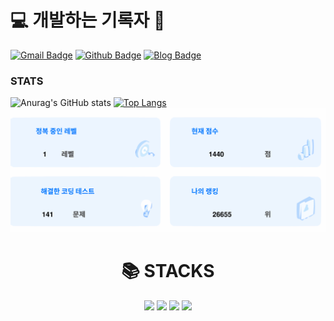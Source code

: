 
# 💻 개발하는 기록자 📝
[![Gmail Badge](https://img.shields.io/badge/-bybycu118@gmail.com-c14438?style=for-the-badge&logo=Gmail&logoColor=white&link=mailto:bybycu118@gmail.com)](mailto:bybycu118@gmail.com)
[![Github Badge](https://img.shields.io/badge/-GitHub-grey?style=for-the-badge&logo=github&logoColor=white&link=https://github.com/KIM-TABLE-NEXT/)](https://www.github.com/KIM-TABLE-NEXT/)
[![Blog Badge](https://img.shields.io/badge/-velog-%2320C997?style=for-the-badge&logo=velog&logoColor=white&labelColor=%2320C997&link=https://velog.io/@kim_table_next/posts)](https://velog.io/@kim_table_next/posts)

### STATS
![Anurag's GitHub stats](https://github-readme-stats.vercel.app/api?username=KIM-TABLE-NEXT&show_icons=true&theme=ambient_gradient)
[![Top Langs](https://github-readme-stats.vercel.app/api/top-langs/?username=KIM-TABLE-NEXT&layout=compact)](https://github.com/KIM-TABLE-NEXT/github-readme-stats)
![Programmers Badge](https://raw.githubusercontent.com/KIM-TABLE-NEXT/Programmers_Badge_Generator/main/result/result.svg)
<div align=center><h1>📚 STACKS</h1></div>


<div align=center> 
  <img src="https://img.shields.io/badge/java-007396?style=for-the-badge&logo=java&logoColor=white"> 
  <img src="https://img.shields.io/badge/spring-6DB33F?style=for-the-badge&logo=spring&logoColor=white"> 
  <img src="https://img.shields.io/badge/github-181717?style=for-the-badge&logo=github&logoColor=white">
  <img src="https://img.shields.io/badge/git-F05032?style=for-the-badge&logo=git&logoColor=white">
  <br>
</div>
